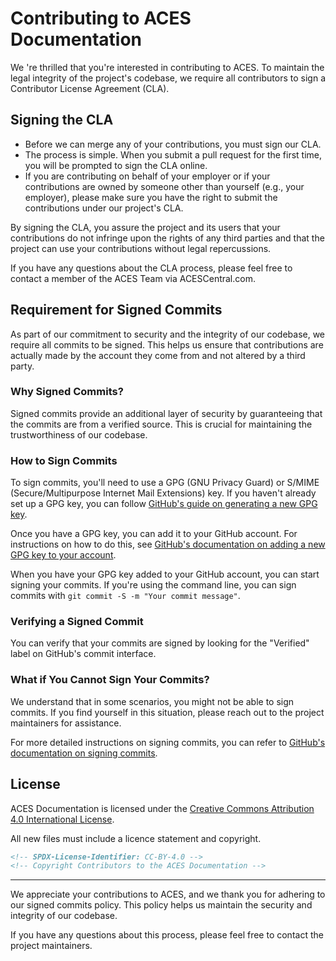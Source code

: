 Contributing to ACES Documentation
==================================

We 're thrilled that you're interested in contributing to ACES. To maintain the legal integrity of the project's codebase, we require all contributors to sign a Contributor License Agreement (CLA).

Signing the CLA
---------------

- Before we can merge any of your contributions, you must sign our CLA.
- The process is simple. When you submit a pull request for the first time, you will be prompted to sign the CLA online.
- If you are contributing on behalf of your employer or if your contributions are owned by someone other than yourself (e.g., your employer), please make sure you have the right to submit the contributions under our project's CLA.

By signing the CLA, you assure the project and its users that your contributions do not infringe upon the rights of any third parties and that the project can use your contributions without legal repercussions.

If you have any questions about the CLA process, please feel free to contact a member of the ACES Team via ACESCentral.com.

Requirement for Signed Commits
------------------------------

As part of our commitment to security and the integrity of our codebase, we require all commits to be signed. This helps us ensure that contributions are actually made by the account they come from and not altered by a third party.

### Why Signed Commits?

Signed commits provide an additional layer of security by guaranteeing that the commits are from a verified source. This is crucial for maintaining the trustworthiness of our codebase.

### How to Sign Commits

To sign commits, you'll need to use a GPG (GNU Privacy Guard) or S/MIME (Secure/Multipurpose Internet Mail Extensions) key. If you haven't already set up a GPG key, you can follow [GitHub's guide on generating a new GPG key](https://docs.github.com/en/github/authenticating-to-github/generating-a-new-gpg-key).

Once you have a GPG key, you can add it to your GitHub account. For instructions on how to do this, see [GitHub's documentation on adding a new GPG key to your account](https://docs.github.com/en/github/authenticating-to-github/adding-a-new-gpg-key-to-your-github-account).

When you have your GPG key added to your GitHub account, you can start signing your commits. If you're using the command line, you can sign commits with `git commit -S -m "Your commit message"`.

### Verifying a Signed Commit

You can verify that your commits are signed by looking for the "Verified" label on GitHub's commit interface.

### What if You Cannot Sign Your Commits?

We understand that in some scenarios, you might not be able to sign commits. If you find yourself in this situation, please reach out to the project maintainers for assistance.

For more detailed instructions on signing commits, you can refer to [GitHub's documentation on signing commits](https://docs.github.com/en/github/authenticating-to-github/signing-commits).


License
-------
ACES Documentation is licensed under the 
[Creative Commons Attribution 4.0 International License](./license).

All new files must include a licence statement and copyright.

``` md
<!-- SPDX-License-Identifier: CC-BY-4.0 -->
<!-- Copyright Contributors to the ACES Documentation -->
```


---

We appreciate your contributions to ACES, and we thank you for adhering to our signed commits policy. This policy helps us maintain the security and integrity of our codebase.

If you have any questions about this process, please feel free to contact the project maintainers.